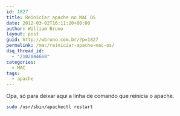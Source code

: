 ```yaml
---
id: 1827
title: Reiniciar apache no MAC OS
date: 2012-03-02T16:11:20+00:00
author: William Bruno
layout: post
guid: http://wbruno.com.br/?p=1827
permalink: /mac/reiniciar-apache-mac-os/
dsq_thread_id:
  - "2102044668"
categories:
  - MAC
tags:
  - apache
---
```

Opa, só para deixar aqui a linha de comando que reinicia o apache.

``` bash
sudo /usr/sbin/apachectl restart
```
